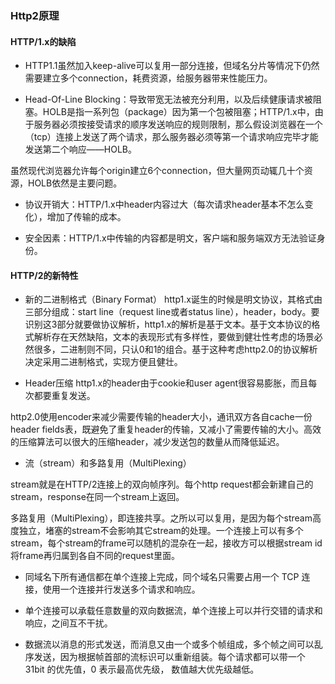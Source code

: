 ### Http2原理

#### HTTP/1.x的缺陷

* HTTP1.1虽然加入keep-alive可以复用一部分连接，但域名分片等情况下仍然需要建立多个connection，耗费资源，给服务器带来性能压力。

* Head-Of-Line Blocking：导致带宽无法被充分利用，以及后续健康请求被阻塞。HOLB是指一系列包（package）因为第一个包被阻塞；HTTP/1.x中，由于服务器必须按接受请求的顺序发送响应的规则限制，那么假设浏览器在一个（tcp）连接上发送了两个请求，那么服务器必须等第一个请求响应完毕才能发送第二个响应——HOLB。

虽然现代浏览器允许每个origin建立6个connection，但大量网页动辄几十个资源，HOLB依然是主要问题。

* 协议开销大：HTTP/1.x中header内容过大（每次请求header基本不怎么变化），增加了传输的成本。

* 安全因素：HTTP/1.x中传输的内容都是明文，客户端和服务端双方无法验证身份。

#### HTTP/2的新特性

* 新的二进制格式（Binary Format）
http1.x诞生的时候是明文协议，其格式由三部分组成：start line（request line或者status line），header，body。要识别这3部分就要做协议解析，http1.x的解析是基于文本。基于文本协议的格式解析存在天然缺陷，文本的表现形式有多样性，要做到健壮性考虑的场景必然很多，二进制则不同，只认0和1的组合。基于这种考虑http2.0的协议解析决定采用二进制格式，实现方便且健壮。

* Header压缩
http1.x的header由于cookie和user agent很容易膨胀，而且每次都要重复发送。

http2.0使用encoder来减少需要传输的header大小，通讯双方各自cache一份header fields表，既避免了重复header的传输，又减小了需要传输的大小。高效的压缩算法可以很大的压缩header，减少发送包的数量从而降低延迟。

* 流（stream）和多路复用（MultiPlexing）

stream就是在HTTP/2连接上的双向帧序列。每个http request都会新建自己的stream，response在同一个stream上返回。

多路复用（MultiPlexing），即连接共享。之所以可以复用，是因为每个stream高度独立，堵塞的stream不会影响其它stream的处理。一个连接上可以有多个stream，每个stream的frame可以随机的混杂在一起，接收方可以根据stream id将frame再归属到各自不同的request里面。

* 同域名下所有通信都在单个连接上完成，同个域名只需要占用一个 TCP 连接，使用一个连接并行发送多个请求和响应。

* 单个连接可以承载任意数量的双向数据流，单个连接上可以并行交错的请求和响应，之间互不干扰。

* 数据流以消息的形式发送，而消息又由一个或多个帧组成，多个帧之间可以乱序发送，因为根据帧首部的流标识可以重新组装。每个请求都可以带一个 31bit 的优先值，0 表示最高优先级， 数值越大优先级越低。